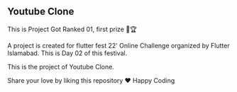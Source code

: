 ## Youtube Clone 

This is Project Got Ranked 01, first prize 🥇🏆


A project is created for flutter fest 22' Online Challenge organized by Flutter Islamabad.
This is Day 02 of this festival. 

This is the project of Youtube Clone.

Share your love by liking this repository ❤️
Happy Coding 
